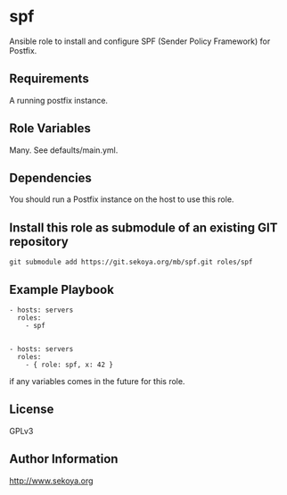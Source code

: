 # spf

Ansible role to install and configure SPF (Sender Policy Framework) for
Postfix.

## Requirements

A running postfix instance.

## Role Variables

Many. See defaults/main.yml.

## Dependencies

You should run a Postfix instance on the host to use this role.

## Install this role as submodule of an existing GIT repository

`git submodule add https://git.sekoya.org/mb/spf.git roles/spf`

## Example Playbook

    - hosts: servers
      roles:
        - spf


    - hosts: servers
      roles:
        - { role: spf, x: 42 }

if any variables comes in the future for this role.

## License

GPLv3

## Author Information

<a href="http://www.sekoya.org" target="new">http://www.sekoya.org</a>
